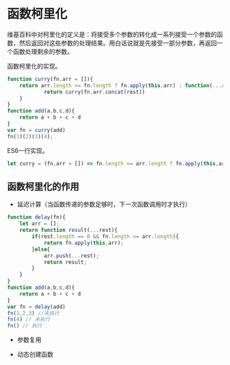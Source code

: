 # 函数柯里化

维基百科中对柯里化的定义是：将接受多个参数的转化成一系列接受一个参数的函数，然后返回对这些参数的处理结果。用白话说就是先接受一部分参数，再返回一个函数处理剩余的参数。

函数柯里化的实现。

```javascript
function curry(fn,arr = []){
	return arr.length >= fn.length ? fn.apply(this,arr) : function(...rest){
			return curry(fn,arr.concat(rest))
	}
}
function add(a,b,c,d){
	return a + b + c + d
}
var fn = curry(add)
fn(1)(2)(3)(4);
```

ES6一行实现。

```javascript
let curry = (fn,arr = []) => fn.length <= arr.length ? fn.apply(this,arr) : (...rest) => curry(fn,[..arr,..rest])
```

## 函数柯里化的作用

- 延迟计算（当函数传递的参数足够时，下一次函数调用时才执行）

```javascript
function delay(fn){
	let arr = [];
	return function result(...rest){
		if(rest.length == 0 && fn.length <= arr.length){
			return fn.apply(this,arr);
		}else{
			arr.push(...rest);
			return result;
		}
	}
}
function add(a,b,c,d){
	return a + b + c + d
}
var fn = delay(add)
fn(1,2,3) //未执行
fn(4) // 未执行
fn() // 执行
```

- 参数复用

- 动态创建函数

